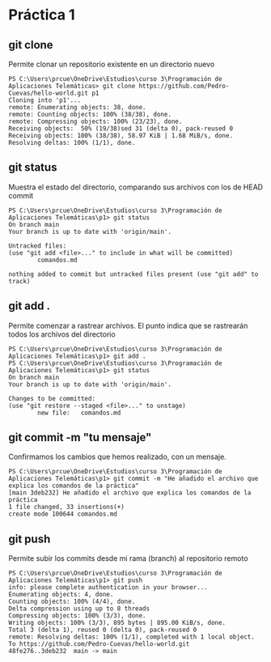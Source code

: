 # Práctica 1

## git clone

Permite clonar un repositorio existente en un directorio nuevo

    PS C:\Users\prcue\OneDrive\Estudios\curso 3\Programación de Aplicaciones Telemáticas> git clone https://github.com/Pedro-Cuevas/hello-world.git p1
    Cloning into 'p1'...
    remote: Enumerating objects: 38, done.
    remote: Counting objects: 100% (38/38), done.
    remote: Compressing objects: 100% (23/23), done.
    Receiving objects:  50% (19/38)sed 31 (delta 0), pack-reused 0
    Receiving objects: 100% (38/38), 58.97 KiB | 1.68 MiB/s, done.
    Resolving deltas: 100% (1/1), done.

## git status

Muestra el estado del directorio, comparando sus archivos con los de HEAD commit

    PS C:\Users\prcue\OneDrive\Estudios\curso 3\Programación de Aplicaciones Telemáticas\p1> git status
    On branch main
    Your branch is up to date with 'origin/main'.

    Untracked files:
    (use "git add <file>..." to include in what will be committed)
            comandos.md

    nothing added to commit but untracked files present (use "git add" to track)


## git add .

Permite comenzar a rastrear archivos. El punto indica que se rastrearán todos los archivos del directorio

    PS C:\Users\prcue\OneDrive\Estudios\curso 3\Programación de Aplicaciones Telemáticas\p1> git add .
    PS C:\Users\prcue\OneDrive\Estudios\curso 3\Programación de Aplicaciones Telemáticas\p1> git status
    On branch main
    Your branch is up to date with 'origin/main'.

    Changes to be committed:
    (use "git restore --staged <file>..." to unstage)
            new file:   comandos.md

## git commit -m "tu mensaje"

Confirmamos los cambios que hemos realizado, con un mensaje.

    PS C:\Users\prcue\OneDrive\Estudios\curso 3\Programación de Aplicaciones Telemáticas\p1> git commit -m "He añadido el archivo que explica los comandos de la práctica"
    [main 3deb232] He añadido el archivo que explica los comandos de la práctica
    1 file changed, 33 insertions(+)
    create mode 100644 comandos.md

## git push

Permite subir los commits desde mi rama (branch) al repositorio remoto

    PS C:\Users\prcue\OneDrive\Estudios\curso 3\Programación de Aplicaciones Telemáticas\p1> git push
    info: please complete authentication in your browser...
    Enumerating objects: 4, done.
    Counting objects: 100% (4/4), done.
    Delta compression using up to 8 threads
    Compressing objects: 100% (3/3), done.
    Writing objects: 100% (3/3), 895 bytes | 895.00 KiB/s, done.
    Total 3 (delta 1), reused 0 (delta 0), pack-reused 0
    remote: Resolving deltas: 100% (1/1), completed with 1 local object.
    To https://github.com/Pedro-Cuevas/hello-world.git
    48fe276..3deb232  main -> main